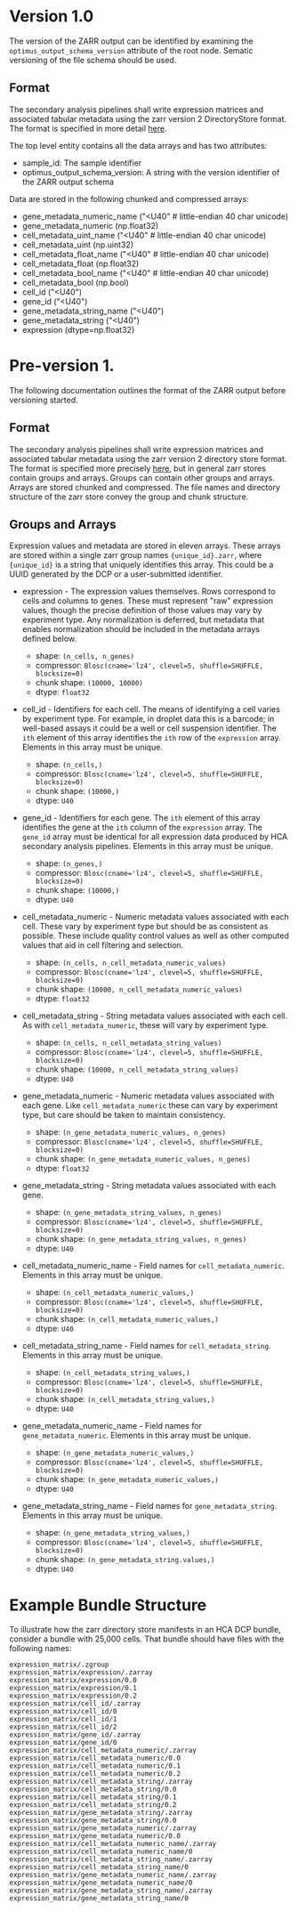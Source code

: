 # Version 1.0
The version of the ZARR output can be identified by examining the `optimus_output_schema_version` attribute of the root node. Sematic versioning of the file schema should be used.

## Format

The secondary analysis pipelines shall write expression matrices and associated tabular metadata using the zarr version 2 DirectoryStore format. The format is specified in more detail [here](https://zarr.readthedocs.io/en/stable/spec/v2.html).

The top level entity contains all the data arrays and has two attributes:

- sample_id: The sample identifier
- optimus_output_schema_version: A string with the version identifier of the ZARR output schema

Data are stored in the following chunked and compressed arrays:

- gene_metadata_numeric_name ("<U40" # little-endian 40 char unicode)
- gene_metadata_numeric (np.float32)
- cell_metadata_uint_name ("<U40"  # little-endian 40 char unicode)
- cell_metadata_uint (np.uint32)
- cell_metadata_float_name ("<U40"  # little-endian 40 char unicode)
- cell_metadata_float (np.float32)
- cell_metadata_bool_name ("<U40"  # little-endian 40 char unicode)
- cell_metadata_bool (np.bool)
- cell_id ("<U40")
- gene_id ("<U40")
- gene_metadata_string_name ("<U40")
- gene_metadata_string ("<U40")
- expression (dtype=np.float32)

# Pre-version 1.
The following documentation outlines the format of the ZARR output before versioning started.


## Format

The secondary analysis pipelines shall write expression matrices and associated tabular metadata using the zarr version 2 directory store format. The format is specified more precisely [here](https://zarr.readthedocs.io/en/stable/spec/v2.html), but in general zarr stores contain groups and arrays. Groups can contain other groups and arrays. Arrays are stored chunked and compressed. The file names and directory structure of the zarr store convey the group and chunk structure.

## Groups and Arrays

Expression values and metadata are stored in eleven arrays. These arrays are stored within a single zarr group names `{unique_id}.zarr`, where `{unique_id}` is a string that uniquely identifies this array. This could be a UUID generated by the DCP or a user-submitted identifier.

- expression - The expression values themselves. Rows correspond to cells and columns to genes. These must represent "raw" expression values, though the precise definition of those values may vary by experiment type. Any normalization is deferred, but metadata that enables normalization should be included in the
  metadata arrays defined below.
  - shape: `(n_cells, n_genes)`
  - compressor: `Blosc(cname='lz4', clevel=5, shuffle=SHUFFLE, blocksize=0)`
  - chunk shape: `(10000, 10000)`
  - dtype: `float32`

- cell_id - Identifiers for each cell. The means of identifying a cell varies by experiment type. For example, in droplet data this is a barcode; in well-based assays it could be a well or cell suspension identifier. The `ith` element of this array identifies the `ith` row of the `expression` array. Elements in this array must be unique.
  - shape: `(n_cells,)`
  - compressor: `Blosc(cname='lz4', clevel=5, shuffle=SHUFFLE, blocksize=0)`
  - chunk shape: `(10000,)`
  - dtype: `U40`

- gene_id - Identifiers for each gene. The `ith` element of this array identifies the gene at the `ith` column of the `expression` array. The `gene_id` array must be identical for all expression data produced by HCA secondary analysis pipelines. Elements in this array must be unique.
  - shape: `(n_genes,)`
  - compressor: `Blosc(cname='lz4', clevel=5, shuffle=SHUFFLE, blocksize=0)`
  - chunk shape: `(10000,)`
  - dtype: `U40`

- cell_metadata_numeric - Numeric metadata values associated with each cell. These vary by experiment type but should be as consistent as possible. These include quality control values as well as other computed values that aid in cell filtering and selection.
  - shape: `(n_cells, n_cell_metadata_numeric_values)`
  - compressor: `Blosc(cname='lz4', clevel=5, shuffle=SHUFFLE, blocksize=0)`
  - chunk shape: `(10000, n_cell_metadata_numeric_values)`
  - dtype: `float32`

- cell_metadata_string - String metadata values associated with each cell. As with `cell_metadata_numeric`, these will vary by experiment type.
  - shape: `(n_cells, n_cell_metadata_string_values)`
  - compressor: `Blosc(cname='lz4', clevel=5, shuffle=SHUFFLE, blocksize=0)`
  - chunk shape: `(10000, n_cell_metadata_string_values)`
  - dtype: `U40`

- gene_metadata_numeric - Numeric metadata values associated with each gene. Like `cell_metadata_numeric` these can vary by experiment type, but care should be taken to maintain consistency. 
  - shape: `(n_gene_metadata_numeric_values, n_genes)`
  - compressor: `Blosc(cname='lz4', clevel=5, shuffle=SHUFFLE, blocksize=0)`
  - chunk shape: `(n_gene_metadata_numeric_values, n_genes)`
  - dtype: `float32`

- gene_metadata_string - String metadata values associated with each gene.
  - shape: `(n_gene_metadata_string_values, n_genes)`
  - compressor: `Blosc(cname='lz4', clevel=5, shuffle=SHUFFLE, blocksize=0)`
  - chunk shape: `(n_gene_metadata_string_values, n_genes)`
  - dtype: `U40`

- cell_metadata_numeric_name - Field names for `cell_metadata_numeric`. Elements in this array must be unique.
  - shape: `(n_cell_metadata_numeric_values,)`
  - compressor: `Blosc(cname='lz4', clevel=5, shuffle=SHUFFLE, blocksize=0)`
  - chunk shape: `(n_cell_metadata_numeric_values,)`
  - dtype: `U40`

- cell_metadata_string_name - Field names for `cell_metadata_string`. Elements in this array must be unique.
  - shape: `(n_cell_metadata_string_values,)`
  - compressor: `Blosc(cname='lz4', clevel=5, shuffle=SHUFFLE, blocksize=0)`
  - chunk shape: `(n_cell_metadata_string_values,)`
  - dtype: `U40`

- gene_metadata_numeric_name - Field names for `gene_metadata_numeric`. Elements in this array must be unique.
  - shape: `(n_gene_metadata_numeric_values,)`
  - compressor: `Blosc(cname='lz4', clevel=5, shuffle=SHUFFLE, blocksize=0)`
  - chunk shape: `(n_gene_metadata_numeric_values,)`
  - dtype: `U40`

- gene_metadata_string_name - Field names for `gene_metadata_string`. Elements in this array must be unique.
  - shape: `(n_gene_metadata_string_values,)`
  - compressor: `Blosc(cname='lz4', clevel=5, shuffle=SHUFFLE, blocksize=0)`
  - chunk shape: `(n_gene_metadata_string.values,)`
  - dtype: `U40`

# Example Bundle Structure

To illustrate how the zarr directory store manifests in an HCA DCP bundle,
consider a bundle with 25,000 cells. That bundle should have files with the
following names:

```
expression_matrix/.zgroup
expression_matrix/expression/.zarray
expression_matrix/expression/0.0
expression_matrix/expression/0.1
expression_matrix/expression/0.2
expression_matrix/cell_id/.zarray
expression_matrix/cell_id/0
expression_matrix/cell_id/1
expression_matrix/cell_id/2
expression_matrix/gene_id/.zarray
expression_matrix/gene_id/0
expression_matrix/cell_metadata_numeric/.zarray
expression_matrix/cell_metadata_numeric/0.0
expression_matrix/cell_metadata_numeric/0.1
expression_matrix/cell_metadata_numeric/0.2
expression_matrix/cell_metadata_string/.zarray
expression_matrix/cell_metadata_string/0.0
expression_matrix/cell_metadata_string/0.1
expression_matrix/cell_metadata_string/0.2
expression_matrix/gene_metadata_string/.zarray
expression_matrix/gene_metadata_string/0.0
expression_matrix/gene_metadata_numeric/.zarray
expression_matrix/gene_metadata_numeric/0.0
expression_matrix/cell_metadata_numeric_name/.zarray
expression_matrix/cell_metadata_numeric_name/0
expression_matrix/cell_metadata_string_name/.zarray
expression_matrix/cell_metadata_string_name/0
expression_matrix/gene_metadata_numeric_name/.zarray
expression_matrix/gene_metadata_numeric_name/0
expression_matrix/gene_metadata_string_name/.zarray
expression_matrix/gene_metadata_string_name/0
```
